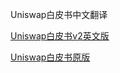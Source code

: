 Uniswap白皮书中文翻译

[Uniswap白皮书v2英文版](https://hackmd.io/@HaydenAdams/HJ9jLsfTz#%F0%9F%A6%84-Uniswap-Whitepaper)

[Uniswap白皮书原版](https://uniswap.org/whitepaper.pdf)
